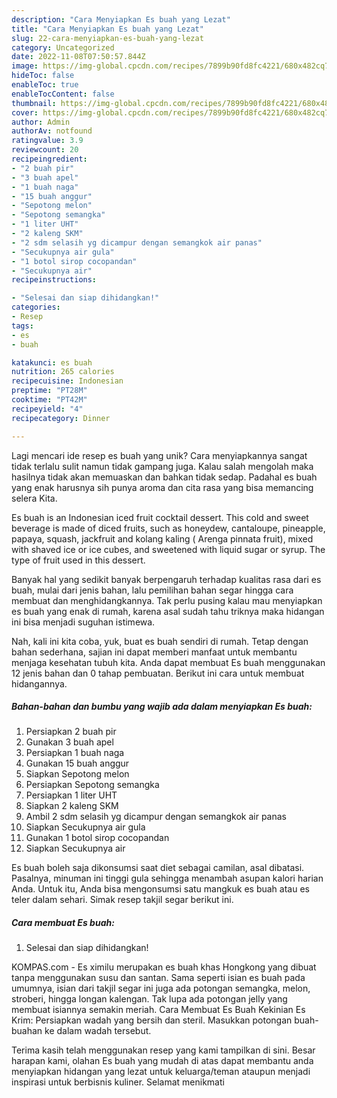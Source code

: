```yaml
---
description: "Cara Menyiapkan Es buah yang Lezat"
title: "Cara Menyiapkan Es buah yang Lezat"
slug: 22-cara-menyiapkan-es-buah-yang-lezat
category: Uncategorized
date: 2022-11-08T07:50:57.844Z
image: https://img-global.cpcdn.com/recipes/7899b90fd8fc4221/680x482cq70/es-buah-foto-resep-utama.jpg
hideToc: false
enableToc: true
enableTocContent: false
thumbnail: https://img-global.cpcdn.com/recipes/7899b90fd8fc4221/680x482cq70/es-buah-foto-resep-utama.jpg
cover: https://img-global.cpcdn.com/recipes/7899b90fd8fc4221/680x482cq70/es-buah-foto-resep-utama.jpg
author: Admin
authorAv: notfound
ratingvalue: 3.9
reviewcount: 20
recipeingredient:
- "2 buah pir"
- "3 buah apel"
- "1 buah naga"
- "15 buah anggur"
- "Sepotong melon"
- "Sepotong semangka"
- "1 liter UHT"
- "2 kaleng SKM"
- "2 sdm selasih yg dicampur dengan semangkok air panas"
- "Secukupnya air gula"
- "1 botol sirop cocopandan"
- "Secukupnya air"
recipeinstructions:

- "Selesai dan siap dihidangkan!"
categories:
- Resep
tags:
- es
- buah

katakunci: es buah 
nutrition: 265 calories
recipecuisine: Indonesian
preptime: "PT28M"
cooktime: "PT42M"
recipeyield: "4"
recipecategory: Dinner

---
```





Lagi mencari ide resep es buah yang unik? Cara menyiapkannya sangat tidak terlalu sulit namun tidak gampang juga. Kalau salah mengolah maka hasilnya tidak akan memuaskan dan bahkan tidak sedap. Padahal es buah yang enak harusnya sih punya aroma dan cita rasa yang bisa memancing selera Kita.





Es buah is an Indonesian iced fruit cocktail dessert. This cold and sweet beverage is made of diced fruits, such as honeydew, cantaloupe, pineapple, papaya, squash, jackfruit and kolang kaling ( Arenga pinnata fruit), mixed with shaved ice or ice cubes, and sweetened with liquid sugar or syrup. The type of fruit used in this dessert.

Banyak hal yang sedikit banyak berpengaruh terhadap kualitas rasa dari es buah, mulai dari jenis bahan, lalu pemilihan bahan segar hingga cara membuat dan menghidangkannya. Tak perlu pusing kalau mau menyiapkan es buah yang enak di rumah, karena asal sudah tahu triknya maka hidangan ini bisa menjadi suguhan istimewa.






Nah, kali ini kita coba, yuk, buat es buah sendiri di rumah. Tetap dengan bahan sederhana, sajian ini dapat memberi manfaat untuk membantu menjaga kesehatan tubuh kita. Anda dapat membuat Es buah menggunakan 12 jenis bahan dan 0 tahap pembuatan. Berikut ini cara untuk membuat hidangannya.

<!--inarticleads1-->

##### Bahan-bahan dan bumbu yang wajib ada dalam menyiapkan Es buah:

1. Persiapkan 2 buah pir
1. Gunakan 3 buah apel
1. Persiapkan 1 buah naga
1. Gunakan 15 buah anggur
1. Siapkan Sepotong melon
1. Persiapkan Sepotong semangka
1. Persiapkan 1 liter UHT
1. Siapkan 2 kaleng SKM
1. Ambil 2 sdm selasih yg dicampur dengan semangkok air panas
1. Siapkan Secukupnya air gula
1. Gunakan 1 botol sirop cocopandan
1. Siapkan Secukupnya air


Es buah boleh saja dikonsumsi saat diet sebagai camilan, asal dibatasi. Pasalnya, minuman ini tinggi gula sehingga menambah asupan kalori harian Anda. Untuk itu, Anda bisa mengonsumsi satu mangkuk es buah atau es teler dalam sehari. Simak resep takjil segar berikut ini. 

<!--inarticleads2-->

##### Cara membuat Es buah:


1. Selesai dan siap dihidangkan!

KOMPAS.com - Es ximilu merupakan es buah khas Hongkong yang dibuat tanpa menggunakan susu dan santan. Sama seperti isian es buah pada umumnya, isian dari takjil segar ini juga ada potongan semangka, melon, stroberi, hingga longan kalengan. Tak lupa ada potongan jelly yang membuat isiannya semakin meriah. Cara Membuat Es Buah Kekinian Es Krim: Persiapkan wadah yang bersih dan steril. Masukkan potongan buah-buahan ke dalam wadah tersebut. 

Terima kasih telah menggunakan resep yang kami tampilkan di sini. Besar harapan kami, olahan Es buah yang mudah di atas dapat membantu anda menyiapkan hidangan yang lezat untuk keluarga/teman ataupun menjadi inspirasi untuk berbisnis kuliner. Selamat menikmati
